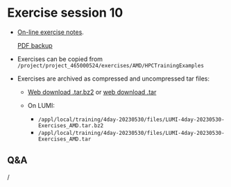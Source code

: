 # Exercise session 10

-   [On-line exercise notes](https://hackmd.io/@gmarkoma/lumi_training_ee#Debugging).

    [PDF backup](https://462000265.lumidata.eu/4day-20230530/files/LUMI-4day-20230530-Exercises_AMD.pdf)

-   Exercises can be copied from `/project/project_465000524/exercises/AMD/HPCTrainingExamples`

-   Exercises are archived as compressed and uncompressed tar files:
 
    -   [Web download .tar.bz2](https://462000265.lumidata.eu/4day-20230530/files/LUMI-4day-20230530-Exercises_AMD.tar.bz2)
        or [web download .tar](https://462000265.lumidata.eu/4day-20230530/files/LUMI-4day-20230530-Exercises_AMD.tar)

    -   On LUMI:
        -   `/appl/local/training/4day-20230530/files/LUMI-4day-20230530-Exercises_AMD.tar.bz2`
        -   `/appl/local/training/4day-20230530/files/LUMI-4day-20230530-Exercises_AMD.tar`



## Q&A

/

